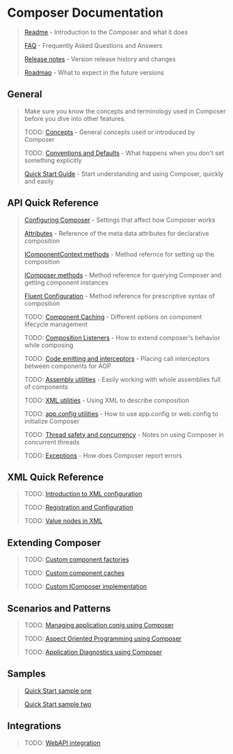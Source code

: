 
# Composer Documentation
> [Readme](../README.md) - Introduction to the Composer and what it does
>
> [FAQ](FAQ.md) - Frequently Asked Questions and Answers
>
> [Release notes](release-notes.md) - Version release history and changes
>
> [Roadmap](roadmap.md) - What to expect in the future versions



## General

> Make sure you know the concepts and terminology used in Composer before you dive into other features.
>
> TODO: [Concepts](concepts.md) - General concepts used or introduced by Composer
>
> TODO: [Conventions and Defaults](conventions.md) - What happens when you don't set something explicitly
>
> [Quick Start Guide](quickstart.md) - Start understanding and using Composer, quickly and easily



## API Quick Reference

> [Configuring Composer](api-ref/configuration.md) - Settings that affect how Composer works
>
> [Attributes](api-ref/attributes.md) - Reference of the meta data attributes for declarative composition
>
> [IComponentContext methods](api-ref/icomponentcontext.md) - Method refernce for setting up the composition
>
> [IComposer methods](api-ref/icomposer.md) - Method reference for querying Composer and getting component instances
>
> [Fluent Configuration](api-ref/fluent.md) - Method reference for prescriptive syntax of composition
>
> TODO: [Component Caching](api-ref/component-cache.md) - Different options on component lifecycle management
>
> TODO: [Composition Listeners](api-ref/composition-listener.md) - How to extend composer's behavior while composing
>
> TODO: [Code emitting and interceptors](api-ref/emitting.md) - Placing call interceptors between components for AOP
>
> TODO: [Assembly utilities](api-ref/utils-assembly.md) - Easily working with whole assemblies full of components
>
> TODO: [XML utilities](api-ref/utils-xml.md) - Using XML to describe composition
>
> TODO: [app.config utilities](api-ref/utils-appconfig.md) - How to use app.config or web.config to initialize Composer
>
> TODO: [Thread safety and concurrency](api-ref/concurrency.md) - Notes on using Composer in concurrent threads
>
> TODO: [Exceptions](api-ref/exceptions.md) - How does Composer report errors



## XML Quick Reference

> TODO: [Introduction to XML configuration](xml-ref/intro.md)
>
> TODO: [Registration and Configuration](xml-ref/registration.md)
>
> TODO: [Value nodes in XML](xml-ref/value-nodes.md)



## Extending Composer

> TODO: [Custom component factories](extention/factories.md)
>
> TODO: [Custom component caches](extension/cache.md)
>
> TODO: [Custom IComposer implementation](extension/custom-impl.md)



## Scenarios and Patterns

> TODO: [Managing application conig using Composer](patterns/configuration.md)
> 
> TODO: [Aspect Oriented Programming using Composer](patterns/aop.md)
>
> TODO: [Application Diagnostics using Composer](patterns/diagnostics.md)



## Samples
> [Quick Start sample one](samples/quickstart1.md)
>
> [Quick Start sample two](samples/quickstart2.md)



## Integrations

> TODO: [WebAPI integration](integrations/webapi.md)
>
